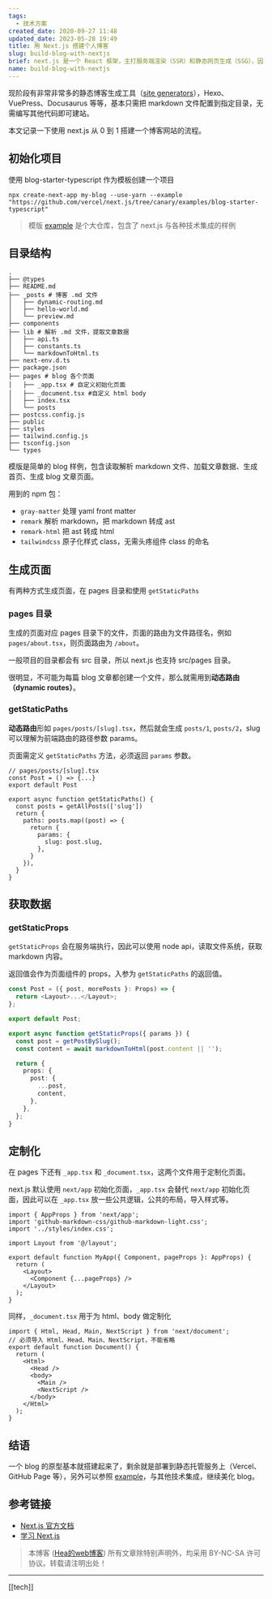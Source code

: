 ```yaml
---
tags:
  - 技术方案 
created_date: 2020-09-27 11:48
updated_date: 2023-05-28 19:49
title: 用 Next.js 搭建个人博客
slug: build-blog-with-nextjs
brief: next.js 是一个 React 框架，主打服务端渲染（SSR）和静态网页生成（SSG），因此可以用 next.js 搭建个人静态博客。
name: build-blog-with-nextjs
---
```


现阶段有非常非常多的静态博客生成工具（[site generators](https://jamstack.org/generators/)），Hexo、VuePress、Docusaurus 等等，基本只需把 markdown 文件配置到指定目录，无需编写其他代码即可建站。

本文记录一下使用 next.js 从 0 到 1 搭建一个博客网站的流程。

## 初始化项目

使用 blog-starter-typescript 作为模板创建一个项目

`npx create-next-app my-blog --use-yarn --example "https://github.com/vercel/next.js/tree/canary/examples/blog-starter-typescript"`

> 模版 [example](https://github.com/vercel/next.js/tree/canary/examples) 是个大仓库，包含了 next.js 与各种技术集成的样例

## 目录结构

```shell
.
├── @types
├── README.md
├── _posts # 博客 .md 文件
│   ├── dynamic-routing.md
│   ├── hello-world.md
│   └── preview.md
├── components
├── lib # 解析 .md 文件，提取文章数据
│   ├── api.ts
│   ├── constants.ts
│   └── markdownToHtml.ts
├── next-env.d.ts
├── package.json
├── pages # blog 各个页面
│   ├── _app.tsx # 自定义初始化页面
│   ├── _document.tsx #自定义 html body
│   ├── index.tsx
│   └── posts
├── postcss.config.js
├── public
├── styles
├── tailwind.config.js
├── tsconfig.json
└── types
```

模版是简单的 blog 样例，包含读取解析 markdown 文件、加载文章数据、生成首页、生成 blog 文章页面。

用到的 npm 包：

- `gray-matter` 处理 yaml front matter
- `remark` 解析 markdown，把 markdown 转成 ast
- `remark-html` 把 ast 转成 html
- `tailwindcss` 原子化样式 class，无需头疼组件 class 的命名

## 生成页面

有两种方式生成页面，在 pages 目录和使用 `getStaticPaths`

### pages 目录

生成的页面对应 pages 目录下的文件，页面的路由为文件路径名，例如 `pages/about.tsx`，则页面路由为 `/about`。

一般项目的目录都会有 src 目录，所以 next.js 也支持 src/pages 目录。

很明显，不可能为每篇 blog 文章都创建一个文件，那么就需用到**动态路由（dynamic routes）**。

### getStaticPaths

**动态路由**形如 `pages/posts/[slug].tsx`，然后就会生成 `posts/1`, `posts/2`，slug 可以理解为前端路由的路径参数 params。

页面需定义 `getStaticPaths` 方法，必须返回 `params` 参数。

```tsx
// pages/posts/[slug].tsx
const Post = () => {...}
export default Post

export async function getStaticPaths() {
  const posts = getAllPosts(['slug'])
  return {
    paths: posts.map((post) => {
      return {
        params: {
          slug: post.slug,
        },
      }
    }),
  }
}
```

## 获取数据

### getStaticProps

`getStaticProps` 会在服务端执行，因此可以使用 node api，读取文件系统，获取 markdown 内容。

返回值会作为页面组件的 props，入参为 `getStaticPaths` 的返回值。

```ts
const Post = ({ post, morePosts }: Props) => {
  return <Layout>...</Layout>;
};

export default Post;

export async function getStaticProps({ params }) {
  const post = getPostBySlug();
  const content = await markdownToHtml(post.content || '');

  return {
    props: {
      post: {
        ...post,
        content,
      },
    },
  };
}
```

## 定制化

在 pages 下还有 `_app.tsx` 和 `_document.tsx`，这两个文件用于定制化页面。

next.js 默认使用 `next/app` 初始化页面，`_app.tsx` 会替代 `next/app` 初始化页面，因此可以在 `_app.tsx` 放一些公共逻辑，公共的布局，导入样式等。

```tsx
import { AppProps } from 'next/app';
import 'github-markdown-css/github-markdown-light.css';
import '../styles/index.css';

import Layout from '@/layout';

export default function MyApp({ Component, pageProps }: AppProps) {
  return (
    <Layout>
      <Component {...pageProps} />
    </Layout>
  );
}
```

同样，`_document.tsx` 用于为 html、body 做定制化

```tsx
import { Html, Head, Main, NextScript } from 'next/document';
// 必须导入 Html、Head、Main、NextScript，不能省略
export default function Document() {
  return (
    <Html>
      <Head />
      <body>
        <Main />
        <NextScript />
      </body>
    </Html>
  );
}
```

## 结语

一个 blog 的原型基本就搭建起来了，剩余就是部署到静态托管服务上（Vercel、GitHub Page 等），另外可以参照 [example](https://github.com/vercel/next.js/tree/canary/examples)，与其他技术集成，继续美化 blog。

## 参考链接

- [Next.js 官方文档](https://nextjs.org/docs)
- [学习 Next.js](https://nextjs.org/learn/foundations/about-nextjs?utm_source=next-site&utm_medium=nav-cta&utm_campaign=next-website)

> 本博客 ([Hea的web博客](https://marsk6.github.io/)) 所有文章除特别声明外，均采用 BY-NC-SA 许可协议。转载请注明出处！

---

[[tech]]

